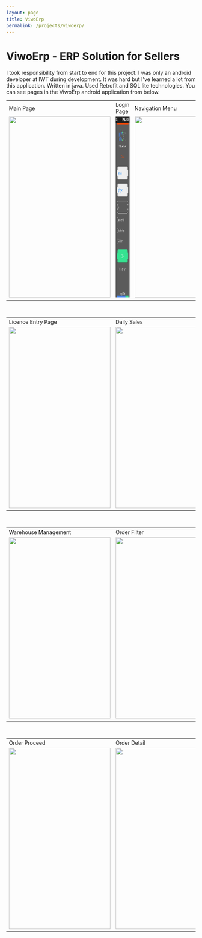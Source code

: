 ```yaml
---
layout: page
title: ViwoErp
permalink: /projects/viwoerp/
---
```


# ViwoErp - ERP Solution for Sellers

I took responsibility from start to end for this project. I was only an android developer at IWT during development. It was hard but I've learned a lot from this application. Written in java. Used Retrofit and SQL lite technologies. You can see pages in the ViwoErp android application from below.     

<table>
  <tr>
    <td>Main Page</td>
     <td>Login Page</td>
     <td>Navigation Menu</td>
  </tr>
  <tr>
    <td><img src="../img/e-main.png" width=270 height=480></td>
    <td><img src="/img/e-login.png" width=270 height=480></td>
    <td><img src="../e-navigation.png" width=270 height=480></td>
  </tr>
 </table>
<br />
 <table>
  <tr>
    <td>Licence Entry Page</td>
     <td>Daily Sales</td>
     <td>Daily a Single Sale Detail</td>
  </tr>
  <tr>
    <td><img src="/e-lisans.png" width=270 height=480></td>
    <td><img src="e-dailysales.png" width=270 height=480></td>
    <td><img src="../About/img/e-dailysalesdetail.png" width=270 height=480><td>
  </tr>
 </table>
<br />
 <table>
  <tr>
    <td>Warehouse Management</td>
     <td>Order Filter</td>
     <td>Order Overview</td>
  </tr>
  <tr>
    <td><img src="../About/img/e-dc.png" width=270 height=480></td>
    <td><img src="../About/img/e-dcfiltre.png" width=270 height=480></td>
    <td><img src="../About/img/e-depocikisliste.png" width=270 height=480></td>

  </tr>
 </table>
<br />
  <table>
  <tr>
    <td>Order Proceed</td>
     <td>Order Detail</td>
     <td>Scan & Start Shipment Page</td>
  </tr>
  <tr>
    <td><img src="../About/img/e-dclisteayrıntı.png" width=270 height=480></td>
    <td><img src="../About/img/e-dcs.png" width=270 height=480></td>
    <td><img src="../About/img/e-barkodscan.png" width=270 height=480></td>
  </tr>
 </table>

